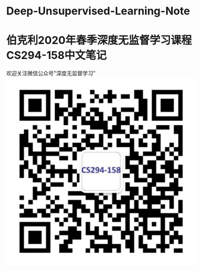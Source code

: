 # Deep-Unsupervised-Learning-Note
# 伯克利2020年春季深度无监督学习课程CS294-158中文笔记
欢迎关注微信公众号"深度无监督学习"
![](fig/qrcode.jpg)
